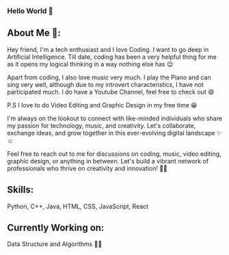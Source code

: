 ### Hello World 👋

About Me 👀:
------------
Hey friend,
I'm a tech enthusiast and I love Coding. I want to go deep in Artificial Intelligence. Till date, coding has been a very helpful thing for me as it opens my logical thinking in a way nothing else has 😌

Apart from coding, I also love music very much. I play the Piano and can sing very well, although due to my introvert characteristics, I have not participated much. I do have a Youtube Channel, feel free to check out 😄

P.S I love to do Video Editing and Graphic Design in my free time 😁

I'm always on the lookout to connect with like-minded individuals who share my passion for technology, music, and creativity. Let's collaborate, exchange ideas, and grow together in this ever-evolving digital landscape ✨☺️

Feel free to reach out to me for discussions on coding, music, video editing, graphic design, or anything in between. Let's build a vibrant network of professionals who thrive on creativity and innovation! ✌🏻


Skills: 
-------
Python, C++, Java, HTML, CSS, JavaScript, React


Currently Working on: 
--
Data Structure and Algorithms 😮‍💨
<!--
**MrGliff/MrGliff** is a ✨ _special_ ✨ repository because its `README.md` (this file) appears on your GitHub profile.

Here are some ideas to get you started:

- 🔭 I’m currently working on ...
- 🌱 I’m currently learning Data Structure and Algorithms
- 👯 I’m looking to collaborate on ...
- 🤔 I’m looking for help with ...
- 💬 Ask me about ...
- 📫 How to reach me: ...
- 😄 Pronouns: He/Him
- ⚡ Fun fact: ...
-->
